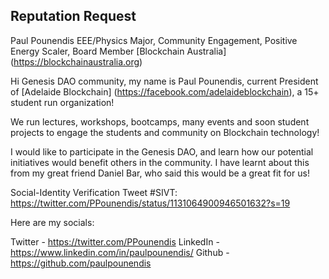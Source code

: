 ## Reputation Request

Paul Pounendis 
EEE/Physics Major, Community Engagement, Positive Energy Scaler, Board Member [Blockchain Australia] (https://blockchainaustralia.org)

Hi Genesis DAO community, my name is Paul Pounendis, current President of [Adelaide Blockchain] (https://facebook.com/adelaideblockchain), a 15+ student run organization!

We run lectures, workshops, bootcamps, many events and soon student projects to engage the students and community on Blockchain technology!

I would like to participate in the Genesis DAO, and learn how our potential initiatives would benefit others in the community. 
I have learnt about this from my great friend Daniel Bar, who said this would be a great fit for us!

Social-Identity Verification Tweet #SIVT: https://twitter.com/PPounendis/status/1131064900946501632?s=19

Here are my socials:

Twitter - https://twitter.com/PPounendis
LinkedIn - https://www.linkedin.com/in/paulpounendis/
Github - https://github.com/paulpounendis
